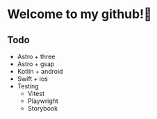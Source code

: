 # Welcome to my github!👋

## Todo
- Astro + three
- Astro + gsap
- Kotlin + android
- Swift + ios
- Testing
  - Vitest
  - Playwright
  - Storybook
